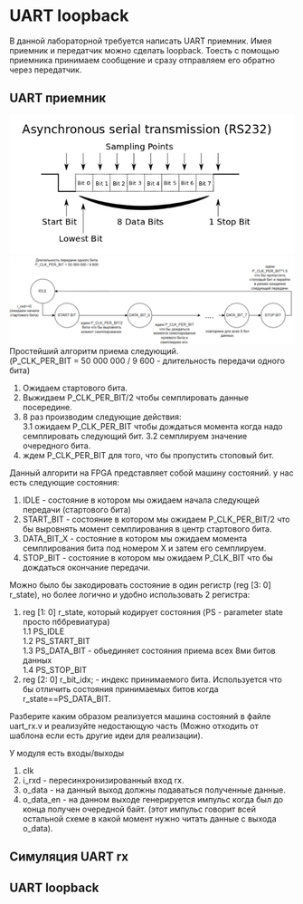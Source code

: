 # UART loopback

В данной лабораторной требуется написать UART приемник. 
Имея приемник и передатчик можно сделать loopback. 
Тоесть с помощью приемника принимаем сообщение и сразу отправляем его обратно через передатчик.

## UART приемник

![uart_byte_reception](images/uart_byte_reception.png)
![uart_rx_state_machin](images/uart_rx_state_machine.png)
Простейший алгоритм приема следующий.  
(P_CLK_PER_BIT = 50 000 000 / 9 600 - длительность передачи одного бита) 
1. Ожидаем стартового бита.
2. Выжидаем P_CLK_PER_BIT/2 чтобы семплировать данные посередине.
3. 8 раз производим следующие действия:  
    3.1 ожидаем P_CLK_PER_BIT чтобы дождаться момента когда надо семплировать следующий бит.
    3.2 семплируем значение очередного бита.
4. ждем P_CLK_PER_BIT для того, что бы пропустить стоповый бит.

Данный алгорити на FPGA представляет собой машину состояний.
у нас есть следующие состояния:
1. IDLE - состояние в котором мы ожидаем начала следующей передачи (стартового бита)
2. START_BIT - состояние в котором мы ожидаем P_CLK_PER_BIT/2 что бы выровнять момент семплирования в центр стартового бита.
3. DATA_BIT_X - состояние в котором мы ожидаем момента семплирования бита под номером X и затем его семплируем.
4. STOP_BIT - состояние в котором мы ожидаем P_CLK_BIT что бы дождаться окончание передачи.

Можно было бы закодировать состояние в один регистр (reg [3: 0] r_state), но более логично и удобно использовать 2 регистра:
1. reg [1: 0] r_state, который кодирует состояния (PS - parameter state просто пббревиатура)  
    1.1 PS_IDLE  
    1.2 PS_START_BIT  
    1.3 PS_DATA_BIT - обьединяет состояния приема всех 8ми битов данных   
    1.4 PS_STOP_BIT
2. reg [2: 0] r_bit_idx; - индекс принимаемого бита. Используется что бы отличить состояния принимаемых битов когда r_state==PS_DATA_BIT.

Разберите каким образом реализуется машина состояний в файле uart_rx.v и реализуйте недостающую часть (Можно отходить от шаблона если есть другие идеи для реализации).  
  
У модуля есть входы/выходы
1. clk
2. i_rxd - пересинхронизированный вход rx.
3. o_data - на данный выход должны подаваться полученные данные.
4. o_data_en - на данном выходе генерируется импульс когда был до конца получен очередной байт. (этот импульс говорит всей остальной схеме в какой момент нужно читать данные с выхода o_data).


## Симуляция UART rx

## UART loopback

